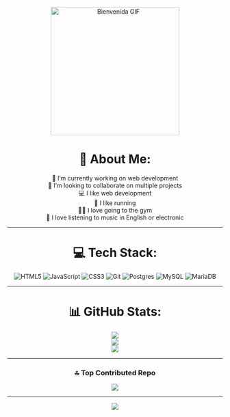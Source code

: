 <div align="center">

<img src="https://media.giphy.com/media/L1R1tvI9svkIWwpVYr/giphy.gif" width="300" alt="Bienvenida GIF" />

# 💫 About Me:
🔭 I’m currently working on web development<br>
👬 I’m looking to collaborate on multiple projects<br>
💻 I like web development <br>
🏃 I like running <br>
🙆‍♀️ I love going to the gym <br>
🎵 I love listening to music in English or electronic<br>

---

# 💻 Tech Stack:

![HTML5](https://img.shields.io/badge/html5-%23E34F26.svg?style=for-the-badge&logo=html5&logoColor=white)
![JavaScript](https://img.shields.io/badge/javascript-%23323330.svg?style=for-the-badge&logo=javascript&logoColor=%23F7DF1E)
![CSS3](https://img.shields.io/badge/css3-%231572B6.svg?style=for-the-badge&logo=css3&logoColor=white)
![Git](https://img.shields.io/badge/git-%23F05033.svg?style=for-the-badge&logo=git&logoColor=white)
![Postgres](https://img.shields.io/badge/postgres-%23316192.svg?style=for-the-badge&logo=postgresql&logoColor=white)
![MySQL](https://img.shields.io/badge/mysql-4479A1.svg?style=for-the-badge&logo=mysql&logoColor=white)
![MariaDB](https://img.shields.io/badge/MariaDB-003545?style=for-the-badge&logo=mariadb&logoColor=white)

---

# 📊 GitHub Stats:

![](https://github-readme-stats.vercel.app/api/top-langs/?username=M-Dami&theme=dark&hide_border=false&include_all_commits=true&count_private=false&layout=compact)<br/>
![](https://github-readme-stats.vercel.app/api?username=M-Dami&theme=dark&hide_border=false&include_all_commits=true&count_private=false)<br/>
![](https://nirzak-streak-stats.vercel.app/?user=M-Dami&theme=dark&hide_border=false)<br/>

---

### 🔝 Top Contributed Repo

![](https://github-contributor-stats.vercel.app/api?username=M-Dami&limit=5&theme=cobalt&combine_all_yearly_contributions=true)

---

[![](https://visitcount.itsvg.in/api?id=M-Dami&icon=9&color=10)](https://visitcount.itsvg.in)

</div>
